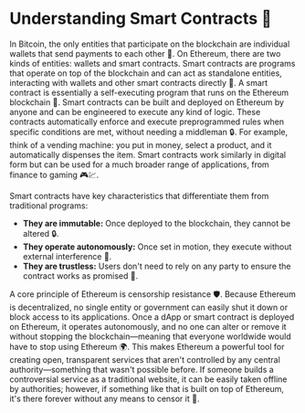 # Understanding Smart Contracts 📜

In Bitcoin, the only entities that participate on the blockchain are individual wallets that send payments to each other 👛. On Ethereum, there are two kinds of entities: wallets and smart contracts. Smart contracts are programs that operate on top of the blockchain and can act as standalone entities, interacting with wallets and other smart contracts directly 🤖.
A smart contract is essentially a self-executing program that runs on the Ethereum blockchain 🔄. Smart contracts can be built and deployed on Ethereum by anyone and can be engineered to execute any kind of logic. These contracts automatically enforce and execute preprogrammed rules when specific conditions are met, without needing a middleman 🔒. For example, think of a vending machine: you put in money, select a product, and it automatically dispenses the item. Smart contracts work similarly in digital form but can be used for a much broader range of applications, from finance to gaming 🎮💹.

Smart contracts have key characteristics that differentiate them from traditional programs:

- **They are immutable:** Once deployed to the blockchain, they cannot be altered 🔒.
- **They operate autonomously:** Once set in motion, they execute without external interference 🤖.
- **They are trustless:** Users don't need to rely on any party to ensure the contract works as promised 🤝.

A core principle of Ethereum is censorship resistance 🛡️. Because Ethereum is decentralized, no single entity or government can easily shut it down or block access to its applications. Once a dApp or smart contract is deployed on Ethereum, it operates autonomously, and no one can alter or remove it without stopping the blockchain—meaning that everyone worldwide would have to stop using Ethereum 🌍. This makes Ethereum a powerful tool for creating open, transparent services that aren't controlled by any central authority—something that wasn't possible before. If someone builds a controversial service as a traditional website, it can be easily taken offline by authorities; however, if something like that is built on top of Ethereum, it's there forever without any means to censor it 🔐.
